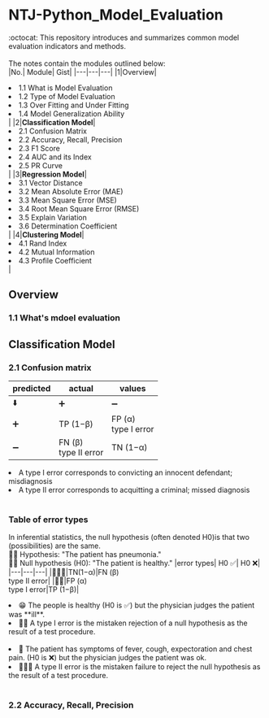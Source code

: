 # NTJ-Python_Model_Evaluation
:octocat: This repository introduces and summarizes common model evaluation indicators and methods.<br></br>
The notes contain the modules outlined below:<br>
|No.| Module| Gist|
|---|---|---|
|1|Overview|<li>1.1 What is Model Evaluation</li><li>1.2 Type of Model Evaluation</li><li>1.3 Over Fitting and Under Fitting</li><li>1.4 Model Generalization Ability</li>|
|2|**Classification Model**|<li>2.1 Confusion Matrix</li><li>2.2 Accuracy, Recall, Precision</li><li>2.3 F1 Score</li><li>2.4 AUC and its Index</li><li>2.5 PR Curve</li>|
|3|**Regression Model**|<li>3.1 Vector Distance</li><li>3.2 Mean Absolute Error (MAE)</li><li>3.3 Mean Square Error (MSE)</li><li>3.4 Root Mean Square Error (RMSE)</li><li>3.5 Explain Variation</li><li>3.6 Determination Coefficient</li>|
|4|**Clustering Model**|<li>4.1 Rand Index</li><li>4.2 Mutual Information</li><li>4.3 Profile Coefficient</li>|

## Overview
### 1.1 What's mdoel evaluation

## Classification Model
### 2.1 Confusion matrix
|predicted|actual|values|
|---|---|---|
|⬇️|➕|➖|
|➕|TP (1−β)|FP (α)<br>type I error|
|➖|FN (β)<br>type II error|TN (1−α)|
<li>A type I error corresponds to convicting an innocent defendant; misdiagnosis </li>
<li>A type II error corresponds to acquitting a criminal; missed diagnosis</li><br>

### Table of error types
In inferential statistics, the null hypothesis (often denoted H0)is that two (possibilities) are the same. <br>☝🏿 Hypothesis: "The patient has pneumonia."<br>👌🏿 Null hypothesis (H0): "The patient is healthy."
|error types| H0 ✅| H0 ❌|
|---|---|---|
|🙇🏻‍♀️|TN(1−α)|FN (β)<br>type II error|
|🙅‍♀️|FP (α)<br>type I error|TP (1−β)|
<li>😁 The people is healthy (H0 is ✅) but the physician judges the patient was **ill**.<br><li> 🙅‍♀️ A type I error is the mistaken rejection of a null hypothesis as the result of a test procedure.</li><br>
<li>🤧 The patient has symptoms of fever, cough, expectoration and chest pain. (H0 is ❌) but the physician judges the patient was ok.<br><li>🙇🏻‍♀️ A type II error is the mistaken failure to reject the null hypothesis as the result of a test procedure.</li><br>

### 2.2 Accuracy, Recall, Precision







